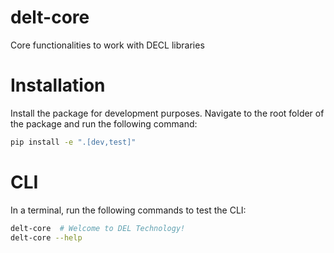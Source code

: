 # delt-core
Core functionalities to work with DECL libraries

# Installation

Install the package for development purposes.
Navigate to the root folder of the package and run the following command:

```bash
pip install -e ".[dev,test]"
```

# CLI

In a terminal, run the following commands to test the CLI:

```bash
delt-core  # Welcome to DEL Technology!
delt-core --help
```